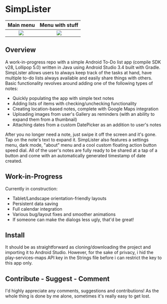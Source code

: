 # SimpLister

Main menu             |  Menu with stuff
:-------------------------:|:-------------------------:
![](https://i.imgur.com/UFNFAnR.png)  |  ![](https://i.imgur.com/0JvaBaj.png)


## Overview
A work-in-progress repo with a simple Android To-Do list app (compile SDK v28, Lollipop 5.0) written in Java using Android Studio 3.4 built with Gradle. SimpLister allows users to always keep track of the tasks at hand, have multiple to-do lists always available and easily share things with others. Basic functionality revolves around adding one of the following types of notes:

- Quickly populating the app with simple text notes
- Adding lists of items with checking/unchecking functionality
- Creating location-based notes, complete with Google Maps integration
- Uploading images from user's Gallery as reminders (with an ability to expand them from a thumbnail)
- Attaching dates from a custom DatePicker as an addition to user's notes

After you no longer need a note, just swipe it off the screen and it's gone. Tap on the note's text to expand it. SimpLister also features a settings menu, dark mode, "about" menu and a cool custom floating action button speed dial. All of the user's notes are fully ready to be shared at a tap of a button and come with an automatically generated timestamp of date created.

## Work-in-Progress
Currently in construction:
- Tablet/Landscape orientation-friendly layouts
- Persistent data saving
- Full calendar integration
- Various bug/layout fixes and smoother animations
- If someone can make the dialogs less ugly, that'd be great!

## Install
It should be as straightforward as cloning/downloading the project and importing it to Android Studio. However, for the sake of privacy, i hid the play-services-maps API key in the Strings file before i can restrict the key to this app only.

## Contribute - Suggest - Comment
I'd highly appreciate any comments, suggestions and contributions! As the whole thing is done by me alone, sometimes it's really easy to get lost.

